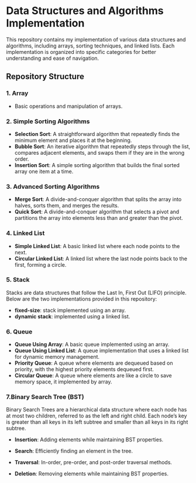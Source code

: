 # Data Structures and Algorithms Implementation

This repository contains my implementation of various data structures and algorithms, including arrays, sorting techniques, and linked lists. Each implementation is organized into specific categories for better understanding and ease of navigation.

## Repository Structure

### 1. **Array**
- Basic operations and manipulation of arrays.

### 2. **Simple Sorting Algorithms**
- **Selection Sort**: A straightforward algorithm that repeatedly finds the minimum element and places it at the beginning.
- **Bubble Sort**: An iterative algorithm that repeatedly steps through the list, compares adjacent elements, and swaps them if they are in the wrong order.
- **Insertion Sort**: A simple sorting algorithm that builds the final sorted array one item at a time.

### 3. **Advanced Sorting Algorithms**
- **Merge Sort**: A divide-and-conquer algorithm that splits the array into halves, sorts them, and merges the results.
- **Quick Sort**: A divide-and-conquer algorithm that selects a pivot and partitions the array into elements less than and greater than the pivot.

### 4. **Linked List**
- **Simple Linked List**: A basic linked list where each node points to the next.
- **Circular Linked List**: A linked list where the last node points back to the first, forming a circle.

### 5. **Stack**
Stacks are data structures that follow the Last In, First Out (LIFO) principle. Below are the two implementations provided in this repository:
- **fixed-size**: stack implemented using an array.
- **dynamic stack**: implemented using a linked list.

### 6. **Queue**
- **Queue Using Array**: A basic queue implemented using an array.
- **Queue Using Linked List**: A queue implementation that uses a linked list for dynamic memory management.
- **Priority Queue**: A queue where elements are dequeued based on priority, with the highest priority elements dequeued first.
- **Circular Queue**: A queue where elements are like a circle to save memory space, it implemented by array.

### 7.**Binary Search Tree (BST)** 

Binary Search Trees are a hierarchical data structure where each node has at most two children, referred to as the left and right child. Each node’s key is greater than all keys in its left subtree and smaller than all keys in its right subtree.

- **Insertion**: Adding elements while maintaining BST properties.

- **Search**: Efficiently finding an element in the tree.

- **Traversal**: In-order, pre-order, and post-order traversal methods.

- **Deletion**: Removing elements while maintaining BST properties.
